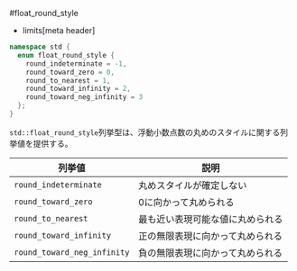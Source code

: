 #float_round_style
* limits[meta header]

```cpp
namespace std {
  enum float_round_style {
    round_indeterminate = -1,
    round_toward_zero = 0,
    round_to_nearest = 1,
    round_toward_infinity = 2,
    round_toward_neg_infinity = 3
  };
}
```

`std::float_round_style`列挙型は、浮動小数点数の丸めのスタイルに関する列挙値を提供する。

| 列挙値                      | 説明                             |
|-----------------------------|----------------------------------|
| `round_indeterminate`       | 丸めスタイルが確定しない         |
| `round_toward_zero`         | 0に向かって丸められる            |
| `round_to_nearest`          | 最も近い表現可能な値に丸められる |
| `round_toward_infinity`     | 正の無限表現に向かって丸められる |
| `round_toward_neg_infinity` | 負の無限表現に向かって丸められる |


